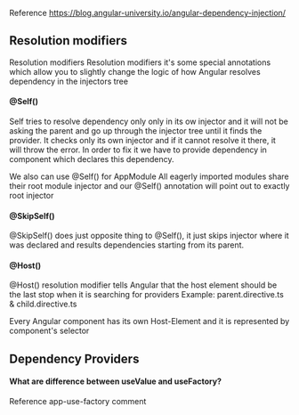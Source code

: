 Reference https://blog.angular-university.io/angular-dependency-injection/

## Resolution modifiers
Resolution modifiers Resolution modifiers it's some special annotations which allow you to slightly change the logic of how Angular resolves dependency in the injectors tree

#### @Self() 
Self tries to resolve dependency only only in its ow injector and it will not be asking the parent and go up through the injector tree until it finds the provider. It checks only its own injector and if it cannot resolve it there, it will throw the error. In order to fix it we have to provide dependency in component which declares this dependency.

We also can use @Self() for AppModule All eagerly imported modules share their root module injector and our @Self() annotation will point out to exactly root injector

#### @SkipSelf() 
@SkipSelf() does just opposite thing to @Self(), it just skips injector where it was declared and results dependencies starting from its parent.

#### @Host() 
@Host() resolution modifier tells Angular that the host element should be the last stop when it is searching for providers 
Example: parent.directive.ts & child.directive.ts

Every Angular component has its own Host-Element and it is represented by component's selector


## Dependency Providers
#### What are difference between useValue and useFactory?
Reference app-use-factory comment
